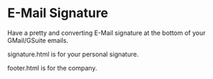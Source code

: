 # E-Mail Signature

Have a pretty and converting E-Mail signature at the bottom of your GMail/GSuite emails.

signature.html is for your personal signature.

footer.html is for the company.